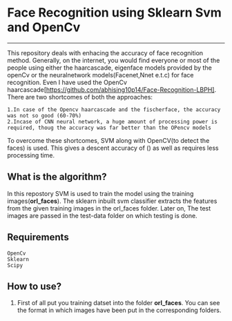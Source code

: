 # Face Recognition using Sklearn Svm and OpenCv
---------------------------------------------------------------------------------------------------------------------
This repository deals with enhacing the accuracy of face recognition method. Generally, on the internet, you would find everyone or most of the people using either the haarcascade, eigenface models provided by the openCv or the neuralnetwork models(Facenet,Nnet e.t.c) for face recognition. Even I have used the OpenCv haarcascade[https://github.com/abhising10p14/Face-Recognition-LBPH]. There are two shortcomes of both the approaches:

	1.In case of the Opencv haarcascade and the fischerface, the accuracy was not so good (60-70%)
	2.Incase of CNN neural network, a huge amount of processing power is required, thoug the accuracy was far better than the OPencv models

To overcome these shortcomes, SVM along with OpenCV(to detect the faces) is used. This gives a descent accuracy of () as well as requires less processing time.

## What is the algorithm?

In this repostory SVM is used to train the model using the training images(**orl_faces**). The sklearn inbuilt svm classifier extracts the features from the given training images in the orl_faces folder. Later on, The test images are passed in the test-data folder on which testing is done.

## Requirements
	OpenCv
	Sklearn
	Scipy

## How to use?

1. First of all put you training datset into the folder **orl_faces**. You can see the format in which images have been put in the corresponding folders.